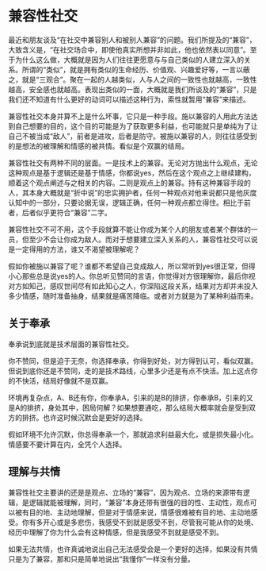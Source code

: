 # 兼容性社交

最近和朋友谈及“在社交中兼容别人和被别人兼容”的问题。我们所提及的“兼容”，大致含义是，“在社交场合中，即使他真实所想并非如此，他也依然表以同意”。至于为什么这么做，大概就是因为人们往往更愿意与与自己类似的人建立深入的关系。所谓的“类似”，就是拥有类似的生命经历、价值观、兴趣爱好等，一言以蔽之，就是“三观合”。聚在一起的人越类似，人与人之间的一致性也就越高，一致性越高，安全感也就越高。表现出类似的一面，大概就是我们所谈及的“兼容”，只是我们还不知道有什么更好的动词可以描述这种行为，索性就暂用“兼容”来描述。

兼容性社交本身并算不上是什么坏事，它只是一种手段。施以兼容的人用此方法达到自己想要的目的，这个目的可能是为了获取更多利益，也可能就只是单纯为了让自己不被当成“敌人”，前者是进攻，后者是防守。被施以兼容的人，则往往感受到的是想法的被理解和情感的被共情。看似是个双赢的结局。

兼容性社交有两种不同的层面。一是技术上的兼容。无论对方抛出什么观点，无论这种观点是基于逻辑还是基于情感，你都说yes，然后在这个观点之上继续建构，顺着这个观点阐述与之相关的内容。二则是观点上的兼容。持有这种兼容手段的人，其本身大概就是“折中说”的忠实拥护者，任何一种观点对他来说都只是他灰度认知中的一部分，只要论据无误，逻辑正确，任何一种观点都立得住。相比于前者，后者似乎更符合“兼容”二字。

兼容性社交不可不用，这个手段就算不能让你成为某个人的朋友或者某个群体的一员，但至少不会让你成为敌人。而对于想要建立深入关系的人，兼容性社交可以说是一定得用的方法，谁又不渴望被理解呢？

假如你被施以兼容了呢？谁都不希望自己变成敌人，所以常听到yes很正常，但得小心那些总是说yes的人。你总听见赞同的言语，你觉得对方很理解你，最后你视对方如知己，感叹世间尽有如此知心之人，你深陷这段关系，结果对方却并未投入多少情感，随时准备抽身，结果就是痛苦降临。或者对方就是为了某种利益而来。

## 关于奉承

奉承说到底就是技术层面的兼容性社交。

你不赞同，但是迫于无奈，你选择奉承，你得到好处，对方得到认可，看似双赢。但说到底你还是不赞同，走的是技术路线，心里多少还是有点不快活。加上这点你的不快活，结局好像就不是双赢。

环境再复杂点，A、B还有你，你奉承A，引来的是B的排挤，你奉承B，引来的又是A的排挤，身处其中，困局何解？如果想要通吃，那么结局大概率就会是受到双方的排挤。也许这时候沉默会是更好的选择。

假如环境不允许沉默，你总得奉承一个，那就追求利益最大化，或是损失最小化。情感要不要计算在内，全凭个人选择。

## 理解与共情

兼容性社交主要讲的还是是观点、立场的“兼容”，因为观点、立场的来源带有逻辑，是逻辑就能被理解，同时，“兼容”本身还带有很强的目的性、主动性，观点可以被有目的地、主动地理解，但是对于情感来说，情感很难被有目的地、主动地感受。你有多开心或是多悲伤，我感受不到就是感受不到，尽管我可能从你的处境、经历中理解了你为什么会有这种情感，但是我感受不到就是感受不到。

如果无法共情，也许真诚地说出自己无法感受会是一个更好的选择，如果没有共情只是为了兼容，那和只是简单地说出“我懂你”一样没有分量。
